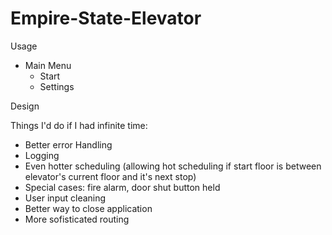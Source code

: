 # Empire-State-Elevator

Usage 
- Main Menu
    - Start
    - Settings

Design

Things I'd do if I had infinite time:
- Better error Handling
- Logging
- Even hotter scheduling (allowing hot scheduling if start floor is between elevator's current floor and it's next stop)
- Special cases: fire alarm, door shut button held
- User input cleaning
- Better way to close application
- More sofisticated routing